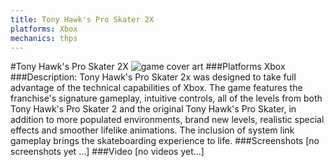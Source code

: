 ```yaml
---
title: Tony Hawk's Pro Skater 2X
platforms: Xbox
mechanics: thps
---
```

#Tony Hawk's Pro Skater 2X
![game cover art](//images.igdb.com/igdb/image/upload/t_cover_big/ovv7t3mh8jhhglxwgc4j.jpg "Logo Title Text 1")
###Platforms
Xbox
###Description:
Tony Hawk's Pro Skater 2x was designed to take full advantage of the technical capabilities of Xbox. The game features the franchise's signature gameplay, intuitive controls, all of the levels from both Tony Hawk's Pro Skater 2 and the original Tony Hawk's Pro Skater, in addition to more populated environments, brand new levels, realistic special effects and smoother lifelike animations. The inclusion of system link gameplay brings the skateboarding experience to life.
###Screenshots
[no screenshots yet ...]
###Video
[no videos yet...]
